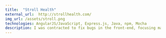 ```yaml
---
title:  "Stroll Health"
external_url:  http://strollhealth.com/
img_url: /assets/stroll.png
technologies: AngularJS/JavaScript, Express.js, Java, npm, Mocha
description: I was contracted to fix bugs in the front-end, focusing mainly on the insurance-verification and auth system. I also designed and implemented various improvements in the process of converting the existing iOS UI to a web-based one.
---
```

